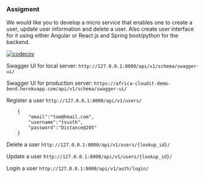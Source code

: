 ### Assigment

We would like you to develop a micro service that enables one to create a user, update user information and delete a user. Also create user interface for it using either Angular or React js and Spring boot/python for the backend.

[![codecov](https://codecov.io/gh/foscraft/cloudit-africa-bend/branch/main/graph/badge.svg?token=MPYV7GN93Q)](https://codecov.io/gh/foscraft/cloudit-africa-bend)

Swagger UI for local server:  `http://127.0.0.1:8000/api/v1/schema/swagger-ui/`

Swagger UI for production server:  `https://africa-cloudit-demo-bend.herokuapp.com/api/v1/schema/swagger-ui/`

Register a user `http://127.0.0.1:8000/api/v1/users/`

        {
            "email":"tom@hmail.com",
            "username":"tsusth",
            "password":"Distance@205"
        }

Delete a user `http://127.0.0.1:8000/api/v1/users/{lookup_id}/`

Update a user `http://127.0.0.1:8000/api/v1/users/{lookup_id}/`

Login a user `http://127.0.0.1:8000/api/v1/auth/login/`
